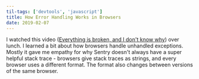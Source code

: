 ```yaml
---
til-tags: ['devtools', 'javascript']
title: How Error Handling Works in Browsers
date: 2019-02-07
---
```


I watched this video ([Everything is broken, and I don't know why](https://www.youtube.com/watch?v=e4eE5VeO1_o)) over lunch. I learned a bit about how browsers handle unhandled exceptions. Mostly it gave me empathy for why Sentry doesn't always have a super helpful stack trace - browsers give stack traces as strings, and every browser uses a different format. The format also changes between versions of the same browser.